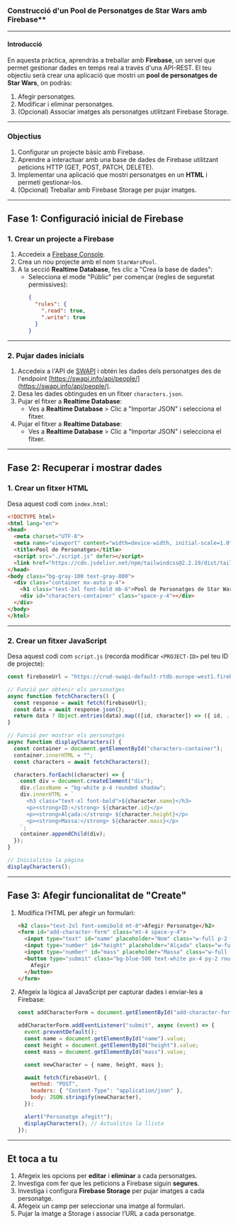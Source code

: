 ### Construcció d'un Pool de Personatges de Star Wars amb Firebase**

---

#### **Introducció**
En aquesta pràctica, aprendràs a treballar amb **Firebase**, un servei que permet gestionar dades en temps real a través d'una API-REST. El teu objectiu serà crear una aplicació que mostri un **pool de personatges de Star Wars**, on podràs:
1. Afegir personatges.
2. Modificar i eliminar personatges.
3. (Opcional) Associar imatges als personatges utilitzant Firebase Storage.

---

### **Objectius**
1. Configurar un projecte bàsic amb Firebase.
2. Aprendre a interactuar amb una base de dades de Firebase utilitzant peticions HTTP (GET, POST, PATCH, DELETE).
3. Implementar una aplicació que mostri personatges en un **HTML** i permeti gestionar-los.
4. (Opcional) Treballar amb Firebase Storage per pujar imatges.

---

## **Fase 1: Configuració inicial de Firebase**

### **1. Crear un projecte a Firebase**
1. Accedeix a [Firebase Console](https://console.firebase.google.com/).
2. Crea un nou projecte amb el nom `StarWarsPool`.
3. A la secció **Realtime Database**, fes clic a "Crea la base de dades":
   - Selecciona el mode "Públic" per començar (regles de seguretat permissives):
     ```json
     {
       "rules": {
         ".read": true,
         ".write": true
       }
     }
     ```

---
### **2. Pujar dades inicials**
1. Accedeix a l'API de [SWAPI](https://swapi.info/) i obtén les dades dels personatges des de l'endpoint [https://swapi.info/api/people/](https://swapi.info/api/people/).
2. Desa les dades obtingudes en un fitxer `characters.json`.
3. Pujar el fitxer a **Realtime Database**:
    - Ves a **Realtime Database** > Clic a "Importar JSON" i selecciona el fitxer.
2. Pujar el fitxer a **Realtime Database**:
    - Ves a **Realtime Database** > Clic a "Importar JSON" i selecciona el fitxer.

---

## **Fase 2: Recuperar i mostrar dades**

### **1. Crear un fitxer HTML**
Desa aquest codi com `index.html`:

```html
<!DOCTYPE html>
<html lang="en">
<head>
  <meta charset="UTF-8">
  <meta name="viewport" content="width=device-width, initial-scale=1.0">
  <title>Pool de Personatges</title>
  <script src="./script.js" defer></script>
  <link href="https://cdn.jsdelivr.net/npm/tailwindcss@2.2.19/dist/tailwind.min.css" rel="stylesheet">
</head>
<body class="bg-gray-100 text-gray-800">
  <div class="container mx-auto p-4">
    <h1 class="text-3xl font-bold mb-6">Pool de Personatges de Star Wars</h1>
    <div id="characters-container" class="space-y-4"></div>
  </div>
</body>
</html>
```

---

### **2. Crear un fitxer JavaScript**
Desa aquest codi com `script.js` (recorda modificar `<PROJECT-ID>` pel teu ID de projecte):

```javascript
const firebaseUrl = "https://crud-swapi-default-rtdb.europe-west1.firebasedatabase.app/characters.json";

// Funció per obtenir els personatges
async function fetchCharacters() {
  const response = await fetch(firebaseUrl);
  const data = await response.json();
  return data ? Object.entries(data).map(([id, character]) => ({ id, ...character })) : [];
}

// Funció per mostrar els personatges
async function displayCharacters() {
  const container = document.getElementById("characters-container");
  container.innerHTML = "";
  const characters = await fetchCharacters();

  characters.forEach((character) => {
    const div = document.createElement("div");
    div.className = "bg-white p-4 rounded shadow";
    div.innerHTML = `
      <h3 class="text-xl font-bold">${character.name}</h3>
      <p><strong>ID:</strong> ${character.id}</p>
      <p><strong>Alçada:</strong> ${character.height}</p>
      <p><strong>Massa:</strong> ${character.mass}</p>
    `;
    container.appendChild(div);
  });
}

// Inicialitza la pàgina
displayCharacters();
```

---

## **Fase 3: Afegir funcionalitat de "Create"**

1. Modifica l’HTML per afegir un formulari:
   ```html
   <h2 class="text-2xl font-semibold mt-8">Afegir Personatge</h2>
   <form id="add-character-form" class="mt-4 space-y-4">
     <input type="text" id="name" placeholder="Nom" class="w-full p-2 border rounded" required>
     <input type="number" id="height" placeholder="Alçada" class="w-full p-2 border rounded" required>
     <input type="number" id="mass" placeholder="Massa" class="w-full p-2 border rounded" required>
     <button type="submit" class="bg-blue-500 text-white px-4 py-2 rounded hover:bg-blue-600">
       Afegir
     </button>
   </form>
   ```

2. Afegeix la lògica al JavaScript per capturar dades i enviar-les a Firebase:
   ```javascript
   const addCharacterForm = document.getElementById("add-character-form");

   addCharacterForm.addEventListener("submit", async (event) => {
     event.preventDefault();
     const name = document.getElementById("name").value;
     const height = document.getElementById("height").value;
     const mass = document.getElementById("mass").value;

     const newCharacter = { name, height, mass };

     await fetch(firebaseUrl, {
       method: "POST",
       headers: { "Content-Type": "application/json" },
       body: JSON.stringify(newCharacter),
     });

     alert("Personatge afegit!");
     displayCharacters(); // Actualitza la llista
   });
   ```

---

## Et toca a tu

1. Afegeix les opcions per **editar** i **eliminar** a cada personatges.
2. Investiga com fer que les peticions a Firebase siguin **segures**.
3. Investiga i configura **Firebase Storage** per pujar imatges a cada personatge.
4. Afegeix un camp per seleccionar una imatge al formulari.
5. Pujar la imatge a Storage i associar l’URL a cada personatge.
